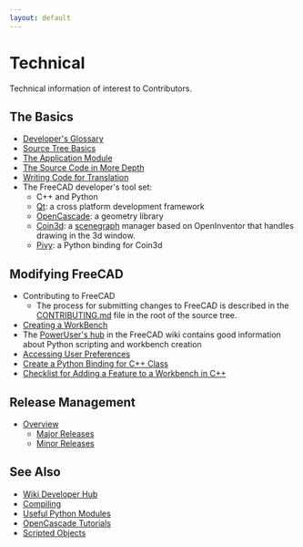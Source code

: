 ```yaml
---
layout: default
---
```


# Technical

Technical information of interest to Contributors.

## The Basics

- [Developer's Glossary](./developerglossary.md)
- [Source Tree Basics](./SourceTreeBasics.md)
- [The Application Module](./TheApplicationModule.md)
- [The Source Code in More Depth](https://wiki.freecad.org/The_FreeCAD_source_code)
- [Writing Code for Translation](./translation.md)
- The FreeCAD developer's tool set:
    - C++ and Python
    - [Qt](https://www.qt.io/): a cross platform development framework
    - [OpenCascade](https://www.opencascade.com/open-cascade-technology/): a geometry library
    - [Coin3d](https://www.coin3d.org/): a [scenegraph](https://wiki.freecad.org/Scenegraph) manager based on OpenInventor that handles drawing in the 3d window.
    - [Pivy](https://wiki.freecad.org/Pivy): a Python binding for Coin3d

## Modifying FreeCAD

- Contributing to FreeCAD
    - The process for submitting changes to FreeCAD is described in the [CONTRIBUTING.md](https://github.com/FreeCAD/FreeCAD/blob/master/CONTRIBUTING.md)
    file in the root of the source tree.
- [Creating a WorkBench](https://wiki.freecad.org/Workbench_creation)
- The [PowerUser's hub](https://wiki.freecad.org/Power_users_hub) in the FreeCAD wiki contains good information about Python scripting and workbench creation
- [Accessing User Preferences](./preferences.md)
- [Create a Python Binding for C++ Class](./CreatePythonBindingForCpp.md)
- [Checklist for Adding a Feature to a Workbench in C++](./ChecklistForNewFeatureC++.md)

## Release Management

- [Overview](./ReleaseProcess.md)
    - [Major Releases](./MajorRelease.md)
    - [Minor Releases](./MinorRelease.md)

## See Also

- [Wiki Developer Hub](https://wiki.freecad.org/Developer_hub)
- [Compiling](https://wiki.freecad.org/Developer_hub#Compiling_FreeCAD)
- [Useful Python Modules](https://wiki.freecad.org/Extra_python_modules)
- [OpenCascade Tutorials](http://opencascade.wikidot.com/romansarticles)
- [Scripted Objects](https://wiki.freecad.org/Scripted_objects)
